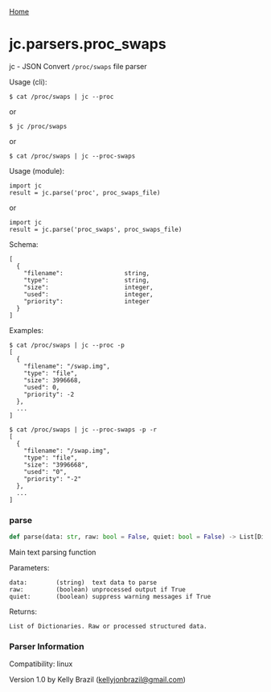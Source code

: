 [Home](https://kellyjonbrazil.github.io/jc/)
<a id="jc.parsers.proc_swaps"></a>

# jc.parsers.proc\_swaps

jc - JSON Convert `/proc/swaps` file parser

Usage (cli):

    $ cat /proc/swaps | jc --proc

or

    $ jc /proc/swaps

or

    $ cat /proc/swaps | jc --proc-swaps

Usage (module):

    import jc
    result = jc.parse('proc', proc_swaps_file)

or

    import jc
    result = jc.parse('proc_swaps', proc_swaps_file)

Schema:

    [
      {
        "filename":                 string,
        "type":                     string,
        "size":                     integer,
        "used":                     integer,
        "priority":                 integer
      }
    ]

Examples:

    $ cat /proc/swaps | jc --proc -p
    [
      {
        "filename": "/swap.img",
        "type": "file",
        "size": 3996668,
        "used": 0,
        "priority": -2
      },
      ...
    ]

    $ cat /proc/swaps | jc --proc-swaps -p -r
    [
      {
        "filename": "/swap.img",
        "type": "file",
        "size": "3996668",
        "used": "0",
        "priority": "-2"
      },
      ...
    ]

<a id="jc.parsers.proc_swaps.parse"></a>

### parse

```python
def parse(data: str, raw: bool = False, quiet: bool = False) -> List[Dict]
```

Main text parsing function

Parameters:

    data:        (string)  text data to parse
    raw:         (boolean) unprocessed output if True
    quiet:       (boolean) suppress warning messages if True

Returns:

    List of Dictionaries. Raw or processed structured data.

### Parser Information
Compatibility:  linux

Version 1.0 by Kelly Brazil (kellyjonbrazil@gmail.com)

